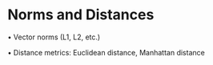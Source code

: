 # Norms and Distances

• Vector norms (L1, L2, etc.)

• Distance metrics: Euclidean distance, Manhattan distance
